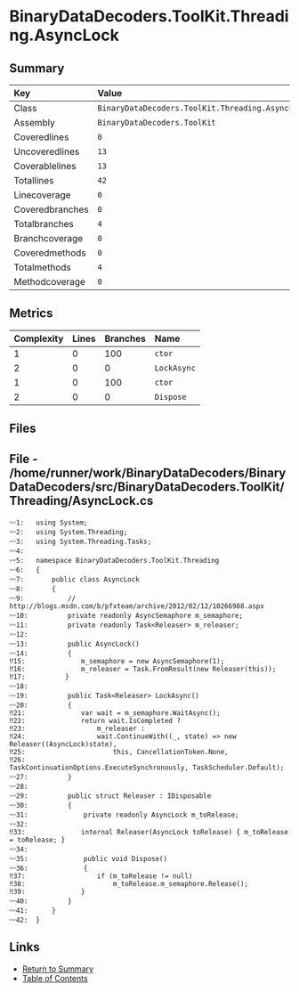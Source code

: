 ﻿# BinaryDataDecoders.ToolKit.Threading.AsyncLock

## Summary

| Key             | Value                                            |
| :-------------- | :----------------------------------------------- |
| Class           | `BinaryDataDecoders.ToolKit.Threading.AsyncLock` |
| Assembly        | `BinaryDataDecoders.ToolKit`                     |
| Coveredlines    | `0`                                              |
| Uncoveredlines  | `13`                                             |
| Coverablelines  | `13`                                             |
| Totallines      | `42`                                             |
| Linecoverage    | `0`                                              |
| Coveredbranches | `0`                                              |
| Totalbranches   | `4`                                              |
| Branchcoverage  | `0`                                              |
| Coveredmethods  | `0`                                              |
| Totalmethods    | `4`                                              |
| Methodcoverage  | `0`                                              |

## Metrics

| Complexity | Lines | Branches | Name        |
| :--------- | :---- | :------- | :---------- |
| 1          | 0     | 100      | `ctor`      |
| 2          | 0     | 0        | `LockAsync` |
| 1          | 0     | 100      | `ctor`      |
| 2          | 0     | 0        | `Dispose`   |

## Files

## File - /home/runner/work/BinaryDataDecoders/BinaryDataDecoders/src/BinaryDataDecoders.ToolKit/Threading/AsyncLock.cs

```CSharp
〰1:   using System;
〰2:   using System.Threading;
〰3:   using System.Threading.Tasks;
〰4:   
〰5:   namespace BinaryDataDecoders.ToolKit.Threading
〰6:   {
〰7:       public class AsyncLock
〰8:       {
〰9:           // http://blogs.msdn.com/b/pfxteam/archive/2012/02/12/10266988.aspx
〰10:          private readonly AsyncSemaphore m_semaphore;
〰11:          private readonly Task<Releaser> m_releaser;
〰12:  
〰13:          public AsyncLock()
〰14:          {
‼15:              m_semaphore = new AsyncSemaphore(1);
‼16:              m_releaser = Task.FromResult(new Releaser(this));
‼17:          }
〰18:  
〰19:          public Task<Releaser> LockAsync()
〰20:          {
‼21:              var wait = m_semaphore.WaitAsync();
‼22:              return wait.IsCompleted ?
‼23:                  m_releaser :
‼24:                  wait.ContinueWith((_, state) => new Releaser((AsyncLock)state),
‼25:                      this, CancellationToken.None,
‼26:                      TaskContinuationOptions.ExecuteSynchronously, TaskScheduler.Default);
〰27:          }
〰28:  
〰29:          public struct Releaser : IDisposable
〰30:          {
〰31:              private readonly AsyncLock m_toRelease;
〰32:  
‼33:              internal Releaser(AsyncLock toRelease) { m_toRelease = toRelease; }
〰34:  
〰35:              public void Dispose()
〰36:              {
‼37:                  if (m_toRelease != null)
‼38:                      m_toRelease.m_semaphore.Release();
‼39:              }
〰40:          }
〰41:      }
〰42:  }
```

## Links

* [Return to Summary](Summary.md)
* [Table of Contents](../TOC.md)

